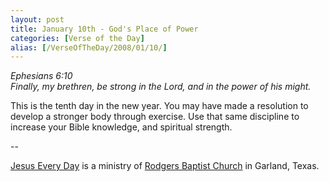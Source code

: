 ```yaml
---
layout: post
title: January 10th - God's Place of Power
categories: [Verse of the Day]
alias: [/VerseOfTheDay/2008/01/10/]
---
```


_Ephesians 6:10  
Finally, my brethren, be strong in the Lord, and in the power of his
might._

This is the tenth day in the new year. You may have made a
resolution to develop a stronger body through exercise. Use that same
discipline to increase your Bible knowledge, and spiritual strength.

 --

<a href=http://jesuseveryday.net>Jesus Every Day</a> is a ministry of <a href=http://rodgersbaptist.net>Rodgers Baptist Church</a> in Garland, Texas.
